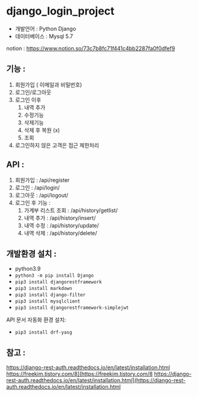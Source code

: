 # django_login_project

- 개발언어 :  Python Django
- 데이터베이스 : Mysql 5.7


notion : https://www.notion.so/73c7b8fc71f441c4bb2287fa0f0dfef9


## 기능 :
1. 회원가입 ( 이메일과 비밀번호)
2. 로그인/로그아웃 
3. 로그인 이후 
    1. 내역 추가 
    2. 수정기능
    3. 삭제기능 
    4. 삭제 후 복원 (x)
    5. 조회
4. 로그인하지 않은 고객은 접근 제한처리


## API :
1. 회원가입 :  /api/register
2. 로그인 : /api/login/
3. 로그아웃 : /api/logout/
4. 로그인 후 기능 :
    1. 가계부 리스트 조회 : /api/history/getlist/
    2. 내역 추가 : /api/history/insert/
    3. 내역 수정 : /api/history/update/<id>
    4. 내역 삭제 : /api/history/delete/<id>
    
    

## 개발환경 설치 : 
- python3.9
- `python3 -m pip install Django`
- `pip3 install djangorestframework`
- `pip3 install markdown`
- `pip3 install django-filter`
- `pip3 install mysqlclient`
- `pip3 install djangorestframework-simplejwt`

API 문서 자동화 환경 설치: 
- `pip3 install drf-yasg`
    
    
    
## 참고 : 
https://django-rest-auth.readthedocs.io/en/latest/installation.html
https://freekim.tistory.com/8](https://freekim.tistory.com/8
https://django-rest-auth.readthedocs.io/en/latest/installation.html](https://django-rest-auth.readthedocs.io/en/latest/installation.html

